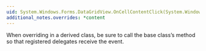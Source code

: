 ```yaml
---
uid: System.Windows.Forms.DataGridView.OnCellContentClick(System.Windows.Forms.DataGridViewCellEventArgs)
additional_notes.overrides: *content
---
```


<p>When overriding <xref href="System.Windows.Forms.DataGridView.OnCellContentClick(System.Windows.Forms.DataGridViewCellEventArgs)"></xref> in a derived class, be sure to call the base class’s <xref href="System.Windows.Forms.DataGridView.OnCellContentClick(System.Windows.Forms.DataGridViewCellEventArgs)"></xref> method so that registered delegates receive the event.</p>


